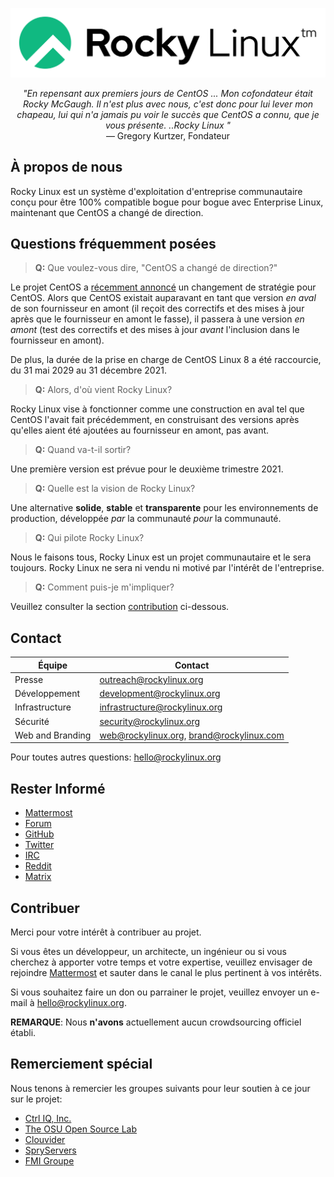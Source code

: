 <p align="center">
<a href="https://rockylinux.org/">
<img src="https://raw.githubusercontent.com/rocky-linux/branding/main/logo-text-light%402x.png" alt="Rocky Linux Logo">
</a>
</p>

<p align="center">
<i>"En repensant aux premiers jours de CentOS ... Mon cofondateur était Rocky McGaugh. Il n'est plus avec nous, c'est donc pour lui lever mon chapeau, lui qui n'a jamais pu voir le succès que CentOS a connu, que je vous présente. ..Rocky Linux "</i><br>
— Gregory Kurtzer, Fondateur
</p>

## À propos de nous

Rocky Linux est un système d'exploitation d'entreprise communautaire conçu pour être 100% compatible bogue pour bogue avec Enterprise Linux, maintenant que CentOS a changé de direction.

## Questions fréquemment posées

> **Q:** Que voulez-vous dire, "CentOS a changé de direction?"

Le projet CentOS a [récemment annoncé](https://blog.centos.org/2020/12/future-is-centos-stream/) un changement de stratégie pour CentOS. Alors que CentOS existait auparavant en tant que version *en aval* de son fournisseur en amont (il reçoit des correctifs et des mises à jour après que le fournisseur en amont le fasse), il passera à une version *en amont* (test des correctifs et des mises à jour *avant* l'inclusion dans le fournisseur en amont).

De plus, la durée de la prise en charge de CentOS Linux 8 a été raccourcie, du 31 mai 2029 au 31 décembre 2021.

> **Q:** Alors, d'où vient Rocky Linux?

Rocky Linux vise à fonctionner comme une construction en aval tel que CentOS l'avait fait précédemment, en construisant des versions après qu'elles aient été ajoutées au fournisseur en amont, pas avant.

> **Q:** Quand va-t-il sortir?

Une première version est prévue pour le deuxième trimestre 2021.

> **Q:** Quelle est la vision de Rocky Linux?

Une alternative **solide**, **stable** et **transparente** pour les environnements de production, développée *par* la communauté *pour* la communauté.

> **Q:** Qui pilote Rocky Linux?

Nous le faisons tous, Rocky Linux est un projet communautaire et le sera toujours. Rocky Linux ne sera ni vendu ni motivé par l'intérêt de l'entreprise.

> **Q:** Comment puis-je m'impliquer?

Veuillez consulter la section [contribution](#Contribuer) ci-dessous.

## Contact

| Équipe                        | Contact                                 |
|-------------------------------|-----------------------------------------|
| Presse                        | outreach@rockylinux.org                 |
| Développement                 | development@rockylinux.org              |
| Infrastructure                | infrastructure@rockylinux.org           |
| Sécurité                      | security@rockylinux.org                 |
| Web and Branding              | web@rockylinux.org, brand@rockylinux.com|

Pour toutes autres questions: hello@rockylinux.org

## Rester Informé

* [Mattermost](https://chat.rockylinux.org)
* [Forum](https://forums.rockylinux.org/)
* [GitHub](https://github.com/rocky-linux/)
* [Twitter](https://twitter.com/rocky_linux)
* [IRC](https://webchat.freenode.net/?channels=rockylinux)
* [Reddit](https://www.reddit.com/r/RockyLinux)
* [Matrix](https://matrix.to/#/+rockylinux:matrix.org)

## Contribuer

Merci pour votre intérêt à contribuer au projet.

Si vous êtes un développeur, un architecte, un ingénieur ou si vous cherchez à apporter votre temps et votre expertise, veuillez envisager de rejoindre [Mattermost](https://chat.rockylinux.org) et sauter dans le canal le plus pertinent à vos intérêts.

Si vous souhaitez faire un don ou parrainer le projet, veuillez envoyer un e-mail à hello@rockylinux.org. 

**REMARQUE**: Nous **n'avons** actuellement aucun crowdsourcing officiel établi.

## Remerciement spécial

Nous tenons à remercier les groupes suivants pour leur soutien à ce jour sur le projet:
* [Ctrl IQ, Inc.](https://www.ctrliq.com)
* [The OSU Open Source Lab](https://osuosl.org/)
* [Clouvider](https://www.clouvider.co.uk/)
* [SpryServers](https://www.spryservers.net/)
* [FMI Groupe](https://www.fmi.fr/)
